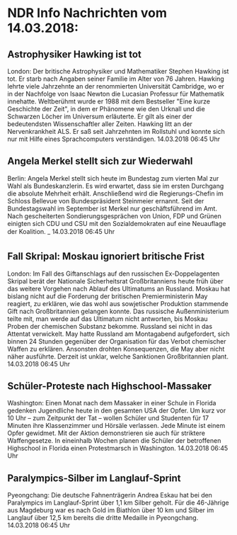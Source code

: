 # NDR Info Nachrichten vom 14.03.2018:


## Astrophysiker Hawking ist tot
London: Der britische Astrophysiker und Mathematiker Stephen Hawking ist tot. Er starb nach Angaben seiner Familie im Alter von 76 Jahren. Hawking lehrte viele Jahrzehnte an der renommierten Universität Cambridge, wo er in der Nachfolge von Isaac Newton die Lucasian Professur für Mathematik innehatte. Weltberühmt wurde er 1988 mit dem Bestseller "Eine kurze Geschichte der Zeit", in dem er Phänomene wie den Urknall und die Schwarzen Löcher im Universum erläuterte. Er gilt als einer der bedeutendsten Wissenschaftler aller Zeiten. Hawking litt an der Nervenkrankheit ALS. Er saß seit Jahrzehnten im Rollstuhl und konnte sich nur mit Hilfe eines Sprachcomputers verständigen. 14.03.2018 06:45 Uhr 

## Angela Merkel stellt sich zur Wiederwahl
Berlin:	Angela Merkel stellt sich heute im Bundestag zum vierten Mal zur Wahl als Bundeskanzlerin. Es wird erwartet, dass sie im ersten Durchgang die absolute Mehrheit erhält. Anschließend wird die Regierungs-Chefin im Schloss Bellevue von Bundespräsident Steinmeier ernannt. Seit der Bundestagswahl im September ist Merkel nur geschäftsführend im Amt. Nach gescheiterten Sondierungsgesprächen von Union, FDP und Grünen einigten sich CDU und CSU mit den Sozialdemokraten auf eine Neuauflage der Koalition. _ 14.03.2018 06:45 Uhr 

## Fall Skripal: Moskau ignoriert britische Frist
London: Im Fall des Giftanschlags auf den russischen Ex-Doppelagenten Skripal berät der Nationale Sicherheitsrat Großbritanniens heute früh über das weitere Vorgehen nach Ablauf des Ultimatums an Russland. Moskau hat bislang nicht auf die Forderung der britischen Premierministerin May reagiert, zu erklären, wie das wohl aus sowjetischer Produktion stammende Gift nach Großbritannien gelangen konnte. Das russische Außenministerium teilte mit, man werde auf das Ultimatum nicht antworten, bis Moskau Proben der chemischen Substanz bekomme. Russland sei nicht in das Attentat verwickelt. May hatte Russland am Montagabend aufgefordert, sich binnen 24 Stunden gegenüber der Organisation für das Verbot chemischer Waffen zu erklären. Ansonsten drohten Konsequenzen, die May aber nicht näher ausführte. Derzeit ist unklar, welche Sanktionen Großbritannien plant. 14.03.2018 06:45 Uhr 

## Schüler-Proteste nach Highschool-Massaker
Washington: Einen Monat nach dem Massaker in einer Schule in Florida gedenken Jugendliche heute in den gesamten USA der Opfer. Um kurz vor 10 Uhr – zum Zeitpunkt der Tat – wollen Schüler und Studenten für 17 Minuten ihre Klassenzimmer und Hörsäle verlassen. Jede Minute ist einem Opfer gewidmet. Mit der Aktion demonstrieren sie auch für striktere Waffengesetze. In eineinhalb Wochen planen die Schüler der betroffenen Highschool in Florida einen Protestmarsch in Washington. 14.03.2018 06:45 Uhr 

## Paralympics-Silber im Langlauf-Sprint
Pyeongchang: Die deutsche Fahnenträgerin Andrea Eskau hat bei den Paralympics im Langlauf-Sprint über 1,1 km Silber geholt. Für die 46-Jährige aus Magdeburg war es nach Gold im Biathlon über 10 km und Silber im Langlauf über 12,5 km bereits die dritte Medaille in Pyeongchang. 14.03.2018 06:45 Uhr 
